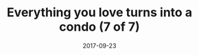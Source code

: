 ---
title: "Everything you love turns into a condo (7 of 7)"
date: 2017-09-23
picture: /assets/content/camera-roll/2017/09/2017-09-23-everything-you-love-turns-into-a-condo-7/20170923_181944846_iOS.jpg
thumbnail: /assets/content/camera-roll/2017/09/2017-09-23-everything-you-love-turns-into-a-condo-7/20170923_181944846_iOS-thumbnail.jpg
type: picture
tags:
  - Everything you love turns into a condo
  - photograph
  - fire
  - reflection
  - sign
  - building
  - Capitol Hill
---